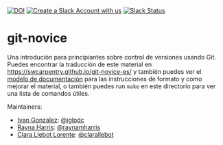 [![DOI](https://zenodo.org/badge/122202135.svg)](https://zenodo.org/badge/latestdoi/122202135)
[![Create a Slack Account with us](https://img.shields.io/badge/Create_Slack_Account-The_Carpentries-071159.svg)](https://swc-slack-invite.herokuapp.com/) 
 [![Slack Status](https://img.shields.io/badge/Slack_Channel-swc--git--es-E01563.svg)](https://swcarpentry.slack.com/messages/C9X42NTQC) 

git-novice
==========

Una introdución para principiantes sobre control de versiones usando Git.
Puedes encontrar la traducción de este material en <https://swcarpentry.github.io/git-novice-es/>
y también puedes ver el [modelo de documentación][lesson-example]
para las instrucciones de formato y como mejorar el material, 
o también puedes run `make` en este directorio para ver una lista de comandos útiles.

Maintainers:

* [Ivan Gonzalez][gonzalez_ivan]: [@iglpdc](https://github.com/iglpdc)
* [Rayna Harris][harris_rayna]: [@raynamharris](https://github.com/raynamharris)
* [Clara Llebot Lorente][llebot_clara]: [@clarallebot](https://github.com/clarallebot)

[llebot_clara]: https://software-carpentry.org/team/#llebot_clara
[gonzalez_ivan]: https://software-carpentry.org/team/#gonzalez_ivan
[harris_rayna]: http://software-carpentry.org/team/#harris_rayna
[lesson-example]: https://carpentries.github.io/lesson-example

